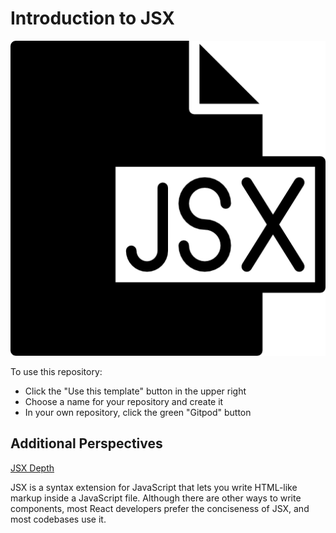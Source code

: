 # Introduction to JSX
![Screenshot logo](./jsx-example/docs/jsx.png)

To use this repository:
- Click the "Use this template" button in the upper right
- Choose a name for your repository and create it
- In your own repository, click the green "Gitpod" button

## Additional Perspectives 

[JSX Depth](https://reactjs.org/docs/jsx-in-depth.html)

JSX is a syntax extension for JavaScript that lets you write HTML-like markup inside a JavaScript file. Although there are other ways to write components, most React developers prefer the conciseness of JSX, and most codebases use it.
